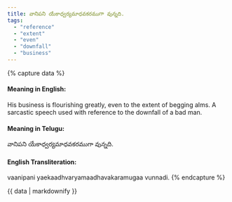 ```yaml
---
title: వానిపని యేకాధ్వర్యమాధవకరముగా వున్నది.
tags:
  - "reference"
  - "extent"
  - "even"
  - "downfall"
  - "business"
---
```


{% capture data %}
#### Meaning in English:
His business is flourishing greatly, even to the extent of begging alms.
A sarcastic speech used with reference to the downfall of a bad man.

#### Meaning in Telugu:
వానిపని యేకాధ్వర్యమాధవకరముగా వున్నది.

#### English Transliteration:
vaanipani yaekaadhvaryamaadhavakaramugaa vunnadi.
{% endcapture %}

{{ data | markdownify }}

